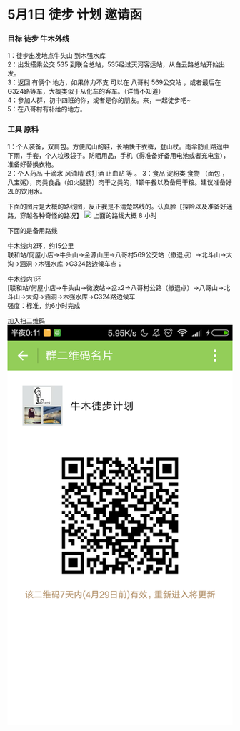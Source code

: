 # 5月1日 徒步 计划 邀请函

### 目标 徒步 牛木外线   
1：徒步出发地点牛头山 到木强水库    
2：出发搭乘公交 535 到联合总站，535经过天河客运站，从白云路总站开始出发。    
3：返回 有俩个 地方，如果体力不支 可以在 八哥村 569公交站 ，或者最后在G324路等车，大概类似于从化车的客车。（详情不知道）  
4：参加人群，初中四班的你，或者是你的朋友。来，一起徒步吧~  
5：在八哥村有补给的地方。   

### 工具 原料  
1：个人装备，双肩包。方便爬山的鞋，长袖快干衣裤，登山杖。雨伞防止路途中下雨，手套，个人垃圾袋子。防晒用品，手机（得准备好备用电池或者充电宝），准备好替换衣物。  
2：个人药品 十滴水 风油精 跌打酒 止血贴 等 。
3：食品 淀粉类 食物 （面包 ，八宝粥），肉类食品（如火腿肠）肉干之类的，1顿午餐以及备用干粮。建议准备好2L的饮用水。  

下面的图片是大概的路线图，反正我是不清楚路线的。认真脸【探险以及准备好迷路，穿越各种奇怪的路况】
<img src="http://e.hiphotos.baidu.com/exp/w=200/sign=92e1f0803e6d55fbc5c671265d234f40/3b87e950352ac65ca44efa2df8f2b21193138a21.jpg">
上面的路线大概 8 小时  

下面的是备用路线  

牛木线内2环，约15公里   
联和站/何屋小店→牛头山→金源山庄→八哥村569公交站（撤退点）→北斗山→大沟→涵洞→木强水库→G324路边候车点；  

牛木线内1环  
[联和站/何屋小店→牛头山→微波站→岔x2→八哥村公路（撤退点）→八哥山→北斗山→大沟→涵洞→木强水库→G324路边候车  
强度：标准，约6小时完成  

加入扫二维码   
<img src="./ask/test.png">

